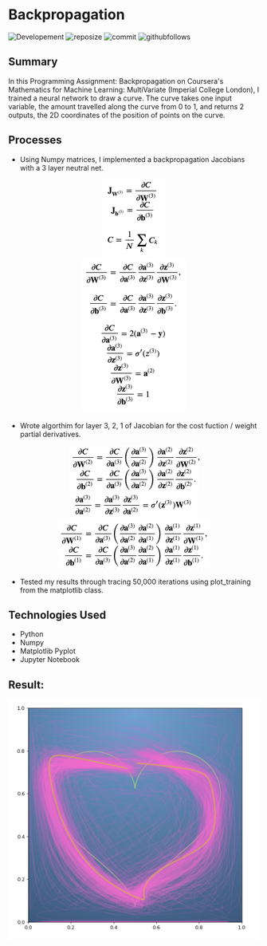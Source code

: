 # Backpropagation
![Developement](https://img.shields.io/badge/progress-complete-green)
![reposize](https://img.shields.io/github/repo-size/shaunwang1350/Backpropagation)
![commit](https://img.shields.io/github/last-commit/shaunwang1350/Backpropagation)
![githubfollows](https://img.shields.io/github/followers/shaunwang1350?style=social)
## Summary
In this Programming Assignment: Backpropagation on Coursera's Mathematics for Machine Learning: MultiVariate (Imperial College London), I trained a neural network to draw a curve. The curve takes one input variable, the amount travelled along the curve from 0 to 1, and returns 2 outputs, the 2D coordinates of the position of points on the curve.

## Processes
- Using Numpy matrices, I implemented a backpropagation Jacobians with a 3 layer neutral net. 

<div style="text-align:center"><img src="image/formula1.png" /></div>
<div style="text-align:center"><img src="image/formula2.png" /></div>

- Wrote algorthim for layer 3, 2, 1 of Jacobian for the cost fuction / weight partial derivatives.

<div style="text-align:center"><img src="image/formula3.png" /></div>
<div style="text-align:center"><img src="image/formula4.png" /></div>
<div style="text-align:center"><img src="image/formula5.png" /></div>

- Tested my results through tracing 50,000 iterations using plot_training from the matplotlib class.

## Technologies Used
* Python
* Numpy
* Matplotlib Pyplot
* Jupyter Notebook

## Result:

![Image](image/image1.png)

